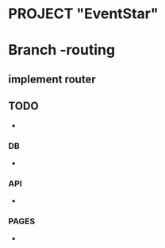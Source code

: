 # PROJECT "EventStar"

# Branch -routing
## implement router

## TODO 
  - 
### DB
  - 

### API 
  - 

### PAGES
  - 


